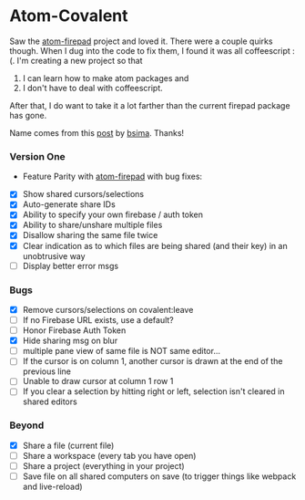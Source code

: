 # Atom-Covalent

Saw the [atom-firepad] project and loved it. There were a couple quirks though. When I dug into the code to fix them, I found it was all coffeescript :(. I'm creating a new project so that

1. I can learn how to make atom packages and
2. I don't have to deal with coffeescript.

After that, I do want to take it a lot farther than the current firepad package has gone.

Name comes from this [post] by [bsima]. Thanks!

### Version One
- Feature Parity with [atom-firepad] with bug fixes:
 - [x] Show shared cursors/selections
 - [x] Auto-generate share IDs
 - [x] Ability to specify your own firebase / auth token
 - [x] Ability to share/unshare multiple files
 - [x] Disallow sharing the same file twice
 - [x] Clear indication as to which files are being shared (and their key) in an unobtrusive way
 - [ ] Display better error msgs

### Bugs
- [x] Remove cursors/selections on covalent:leave
- [ ] If no Firebase URL exists, use a default?
- [ ] Honor Firebase Auth Token
- [x] Hide sharing msg on blur
- [ ] multiple pane view of same file is NOT same editor...
- [ ] If the cursor is on column 1, another cursor is drawn at the end of the previous line
- [ ] Unable to draw cursor at column 1 row 1
- [ ] If you clear a selection by hitting right or left, selection isn't cleared in shared editors

### Beyond
- [x] Share a file (current file)
- [ ] Share a workspace (every tab you have open)
- [ ] Share a project (everything in your project)
- [ ] Save file on all shared computers on save (to trigger things like webpack and live-reload)

[post]: https://news.ycombinator.com/item?id=7317042
[bsima]: https://news.ycombinator.com/user?id=bsima
[atom-firepad]: https://github.com/firebase/atom-firepad
